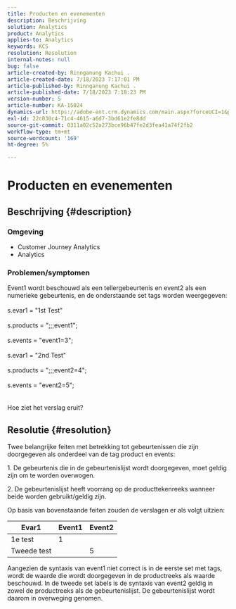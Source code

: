 ```yaml
---
title: Producten en evenementen
description: Beschrijving
solution: Analytics
product: Analytics
applies-to: Analytics
keywords: KCS
resolution: Resolution
internal-notes: null
bug: false
article-created-by: Rinnganung Kachui .
article-created-date: 7/18/2023 7:17:01 PM
article-published-by: Rinnganung Kachui .
article-published-date: 7/18/2023 7:18:23 PM
version-number: 5
article-number: KA-15024
dynamics-url: https://adobe-ent.crm.dynamics.com/main.aspx?forceUCI=1&pagetype=entityrecord&etn=knowledgearticle&id=9448e8a6-9f25-ee11-9cbd-6045bd006b4b
exl-id: 22c030c4-71c4-4615-a6d7-3bd61e2fe8dd
source-git-commit: 0311a02c52a273bce96b47fe2d3fea41a74f2fb2
workflow-type: tm+mt
source-wordcount: '169'
ht-degree: 5%

---
```


# Producten en evenementen

## Beschrijving {#description}


### <b>Omgeving</b>

- Customer Journey Analytics
- Analytics




### <b>Problemen/symptomen</b>

Event1 wordt beschouwd als een tellergebeurtenis en event2 als een numerieke gebeurtenis, en de onderstaande set tags worden weergegeven:
<br><br>s.evar1 = &quot;1st Test&quot;<br><br>s.products = &quot;;;;event1&quot;;<br><br>s.events = &quot;event1=3&quot;;<br><br>s.evar1 = &quot;2nd Test&quot;<br><br>s.products = &quot;;;;event2=4&quot;;<br><br>s.events = &quot;event2=5&quot;;
<br> <br><br>
Hoe ziet het verslag eruit?


## Resolutie {#resolution}


Twee belangrijke feiten met betrekking tot gebeurtenissen die zijn doorgegeven als onderdeel van de tag product en events:

1. De gebeurtenis die in de gebeurtenislijst wordt doorgegeven, moet geldig zijn om te worden overwogen.

2. De gebeurtenislijst heeft voorrang op de producttekenreeks wanneer beide worden gebruikt/geldig zijn.

Op basis van bovenstaande feiten zouden de verslagen er als volgt uitzien:


| Evar1 | Event1 | Event2 |
| --- | --- | --- |
| 1e test | 1 |   |
| Tweede test |   | 5 |




Aangezien de syntaxis van event1 niet correct is in de eerste set met tags, wordt de waarde die wordt doorgegeven in de productreeks als waarde beschouwd. In de tweede set labels is de syntaxis van event2 geldig in zowel de productreeks als de gebeurtenislijst. De gebeurtenislijst wordt daarom in overweging genomen.
